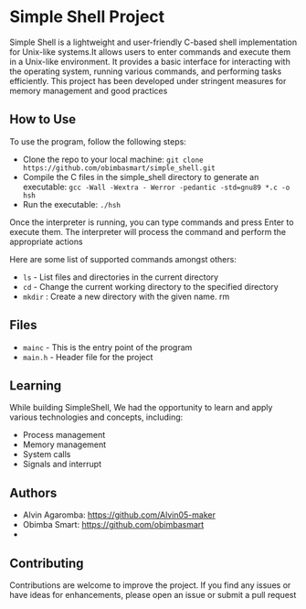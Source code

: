 # Simple Shell Project
Simple Shell is a lightweight and user-friendly C-based shell implementation for Unix-like systems.It allows users to enter commands and execute them in a Unix-like environment. It provides a basic interface for interacting with the operating system, running various commands, and performing tasks efficiently. This project has been developed under stringent measures for memory management and good practices

## How to Use
To use the program, follow the following steps:
- Clone the repo to your local machine:
    `git clone  https://github.com/obimbasmart/simple_shell.git`
- Compile the C files in the simple_shell directory to generate an executable:
    `gcc -Wall -Wextra - Werror -pedantic -std=gnu89 *.c -o hsh`
- Run the executable:
    `./hsh`

Once the interpreter is running, you can type commands and press Enter to execute them. The interpreter will process the command and perform the appropriate actions

Here are some list of supported commands amongst others:
- `ls` - List files and directories in the current directory
- `cd` - Change the current working directory to the specified directory
- `mkdir` : Create a new directory with the given name. rm

## Files
- `mainc` - This is the entry point of the program
- `main.h` - Header file for the project

## Learning
While building SimpleShell, We had the opportunity to learn and apply various technologies and concepts, including:
- Process management
- Memory management
- System calls
- Signals and interrupt

## Authors
- Alvin Agaromba: https://github.com/Alvin05-maker
- Obimba Smart: https://github.com/obimbasmart
- 
## Contributing
Contributions are welcome to improve the project. If you find any issues or have ideas for enhancements, please open an issue or submit a pull request

